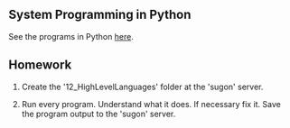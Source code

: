 System Programming in Python
---

See the programs in Python [here](.).

## Homework

1. Create the '12_HighLevelLanguages' folder at the 'sugon' server.

2. Run every program. Understand what it does. If necessary fix it.
   Save the program output to the 'sugon' server.
